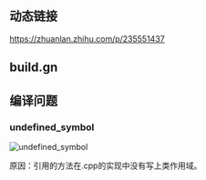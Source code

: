 ## 动态链接

https://zhuanlan.zhihu.com/p/235551437

## build.gn



## 编译问题

### undefined_symbol

![undefined_symbol](../blog/note/images/compile_image/undefined_symbol)

原因：引用的方法在.cpp的实现中没有写上类作用域。
